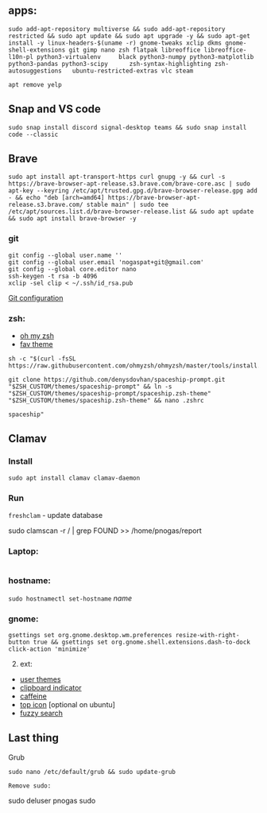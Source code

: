 ## apps:
```
sudo add-apt-repository multiverse && sudo add-apt-repository restricted && sudo apt update && sudo apt upgrade -y && sudo apt-get install -y linux-headers-$(uname -r) gnome-tweaks xclip dkms gnome-shell-extensions git gimp nano zsh flatpak libreoffice libreoffice-l10n-pl python3-virtualenv     black python3-numpy python3-matplotlib python3-pandas python3-scipy      zsh-syntax-highlighting zsh-autosuggestions   ubuntu-restricted-extras vlc steam
```
`
apt remove yelp
`

## Snap and VS code
```
sudo snap install discord signal-desktop teams && sudo snap install code --classic

```
## Brave
```
sudo apt install apt-transport-https curl gnupg -y && curl -s https://brave-browser-apt-release.s3.brave.com/brave-core.asc | sudo apt-key --keyring /etc/apt/trusted.gpg.d/brave-browser-release.gpg add - && echo "deb [arch=amd64] https://brave-browser-apt-release.s3.brave.com/ stable main" | sudo tee /etc/apt/sources.list.d/brave-browser-release.list && sudo apt update && sudo apt install brave-browser -y
```


### git
```
git config --global user.name ''
git config --global user.email 'nogaspat+git@gmail.com'
git config --global core.editor nano
ssh-keygen -t rsa -b 4096
xclip -sel clip < ~/.ssh/id_rsa.pub
```
[Git configuration](https://git-scm.com/book/en/v2/Customizing-Git-Git-Configuration)

### zsh:
- [oh my zsh](https://github.com/ohmyzsh/ohmyzsh/#getting-started)
- [fav theme](https://github.com/denysdovhan/spaceship-prompt#oh-my-zsh)
```
sh -c "$(curl -fsSL https://raw.githubusercontent.com/ohmyzsh/ohmyzsh/master/tools/install.sh)" 

git clone https://github.com/denysdovhan/spaceship-prompt.git "$ZSH_CUSTOM/themes/spaceship-prompt" && ln -s "$ZSH_CUSTOM/themes/spaceship-prompt/spaceship.zsh-theme" "$ZSH_CUSTOM/themes/spaceship.zsh-theme" && nano .zshrc
```

 ```spaceship"```

## Clamav

### Install
```
sudo apt install clamav clamav-daemon
```
### Run

` freshclam ` - update database

sudo clamscan -r / | grep FOUND >> /home/pnogas/report

### Laptop:
```

```


### hostname:
```sudo hostnamectl set-hostname``` *name*

### gnome:

```
gsettings set org.gnome.desktop.wm.preferences resize-with-right-button true && gsettings set org.gnome.shell.extensions.dash-to-dock click-action 'minimize'

```

2. ext:
- [user themes](https://extensions.gnome.org/extension/19/user-themes/)
- [clipboard indicator](https://extensions.gnome.org/extension/779/clipboard-indicator/)
- [caffeine](https://extensions.gnome.org/extension/517/caffeine/)
- [top icon](https://extensions.gnome.org/extension/615/appindicator-support/)  [optional on ubuntu]
- [fuzzy search](https://extensions.gnome.org/extension/3956/gnome-fuzzy-app-search/)


## Last thing
Grub
```
sudo nano /etc/default/grub && sudo update-grub

Remove sudo:

``` 
sudo deluser pnogas sudo
```
